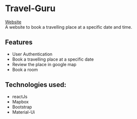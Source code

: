 # Travel-Guru
[Website](https://sleepy-colden-54461c.netlify.app/)<br/>
A website to book a travelling place at a specific date and time.
## Features
- User Authentication 
- Book a travelling place at a specific date
- Review the place in google map
- Book a room
## Technologies used:
- reactJs
- Mapbox
- Bootstrap
- Material-Ui
